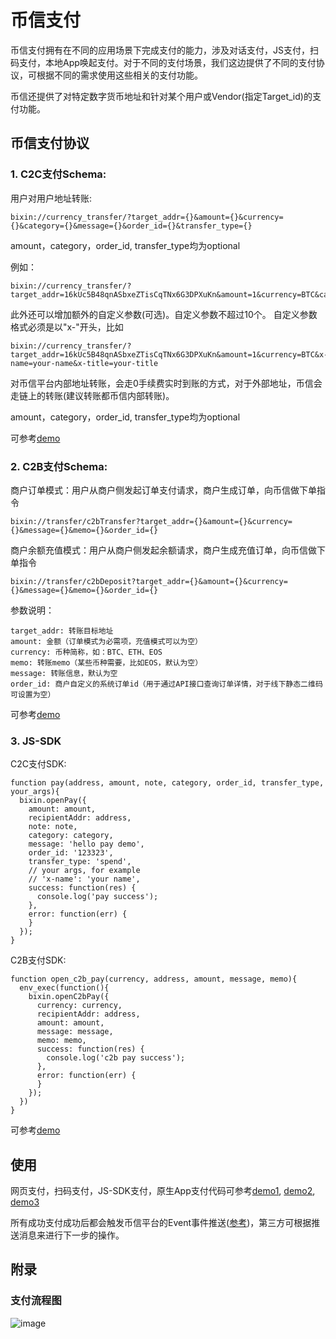 # 币信支付

币信支付拥有在不同的应用场景下完成支付的能力，涉及对话支付，JS支付，扫码支付，本地App唤起支付。对于不同的支付场景，我们这边提供了不同的支付协议，可根据不同的需求使用这些相关的支付功能。

币信还提供了对特定数字货币地址和针对某个用户或Vendor(指定Target_id)的支付功能。

## 币信支付协议

### 1. C2C支付Schema:

用户对用户地址转账:

```
bixin://currency_transfer/?target_addr={}&amount={}&currency={}&category={}&message={}&order_id={}&transfer_type={}
```
amount，category，order_id, transfer_type均为optional

例如：

```
bixin://currency_transfer/?target_addr=16kUc5B48qnASbxeZTisCqTNx6G3DPXuKn&amount=1&currency=BTC&category=test

```

此外还可以增加额外的自定义参数(可选)。自定义参数不超过10个。 自定义参数格式必须是以"x-"开头，比如

```
bixin://currency_transfer/?target_addr=16kUc5B48qnASbxeZTisCqTNx6G3DPXuKn&amount=1&currency=BTC&x-name=your-name&x-title=your-title
```
对币信平台内部地址转账，会走0手续费实时到账的方式，对于外部地址，币信会走链上的转账(建议转账都币信内部转账)。

amount，category，order_id, transfer_type均为optional

可参考[demo](../openplatform/servicer/views.py)

### 2. C2B支付Schema:
商户订单模式：用户从商户侧发起订单支付请求，商户生成订单，向币信做下单指令
```
bixin://transfer/c2bTransfer?target_addr={}&amount={}&currency={}&message={}&memo={}&order_id={}
```
商户余额充值模式：用户从商户侧发起余额请求，商户生成充值订单，向币信做下单指令
```
bixin://transfer/c2bDeposit?target_addr={}&amount={}&currency={}&message={}&memo={}&order_id={}
```
参数说明：
```
target_addr: 转账目标地址
amount: 金额（订单模式为必需项，充值模式可以为空）
currency: 币种简称，如：BTC、ETH、EOS
memo: 转账memo（某些币种需要，比如EOS，默认为空）
message: 转账信息，默认为空
order_id: 商户自定义的系统订单id（用于通过API接口查询订单详情，对于线下静态二维码可设置为空）
```
可参考[demo](../openplatform/servicer/views.py)

### 3. JS-SDK
C2C支付SDK:
```
function pay(address, amount, note, category, order_id, transfer_type, your_args){
  bixin.openPay({
    amount: amount,
    recipientAddr: address,
    note: note,
    category: category,
    message: 'hello pay demo',
    order_id: '123323',
    transfer_type: 'spend',
    // your args, for example
    // 'x-name': 'your name',
    success: function(res) {
      console.log('pay success');
    },
    error: function(err) {
    }
  });
}
```
C2B支付SDK:
```
function open_c2b_pay(currency, address, amount, message, memo){
  env_exec(function(){
    bixin.openC2bPay({
      currency: currency,
      recipientAddr: address,
      amount: amount,
      message: message,
      memo: memo,
      success: function(res) {
        console.log('c2b pay success');
      },
      error: function(err) {
      }
    });
  })
}
```

可参考[demo](../openplatform/servicer/static/js/bot.js)

## 使用

网页支付，扫码支付，JS-SDK支付，原生App支付代码可参考[demo1](../openplatform/servicer/views.py), [demo2](../openplatform/servicer/static/js/bot.js), [demo3](openplatform/servicer/templates/detail.html)

所有成功支付成功后都会触发币信平台的Event事件推送([参考](./币信消息推送机制.md))，第三方可根据推送消息来进行下一步的操作。

## 附录

### 支付流程图

![image](https://raw.githubusercontent.com/haobtc/openplatform/master/images/openplatform_pay.png)
